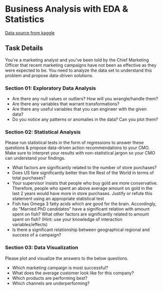 # Business Analysis with EDA & Statistics
[Data source from kaggle](https://www.kaggle.com/jackdaoud/marketing-data/tasks?taskId=2986)

## Task Details
You're a marketing analyst and you've been told by the Chief Marketing Officer that recent marketing campaigns have not been as effective as they were expected to be. You need to analyze the data set to understand this problem and propose data-driven solutions.

### Section 01: Exploratory Data Analysis
- Are there any null values or outliers? How will you wrangle/handle them?
- Are there any variables that warrant transformations?
- Are there any useful variables that you can engineer with the given data?
- Do you notice any patterns or anomalies in the data? Can you plot them?

### Section 02: Statistical Analysis
Please run statistical tests in the form of regressions to answer these questions & propose data-driven action recommendations to your CMO. Make sure to interpret your results with non-statistical jargon so your CMO can understand your findings.

- What factors are significantly related to the number of store purchases?
- Does US fare significantly better than the Rest of the World in terms of total purchases?
- Your supervisor insists that people who buy gold are more conservative. Therefore, people who spent an above average amount on gold in the last 2 years would have more in store purchases. Justify or refute this statement using an appropriate statistical test
- Fish has Omega 3 fatty acids which are good for the brain. Accordingly, do "Married PhD candidates" have a significant relation with amount spent on fish? What other factors are significantly related to amount spent on fish? (Hint: use your knowledge of interaction variables/effects)
- Is there a significant relationship between geographical regional and success of a campaign?

### Section 03: Data Visualization
Please plot and visualize the answers to the below questions.

- Which marketing campaign is most successful?
- What does the average customer look like for this company?
- Which products are performing best?
- Which channels are underperforming?
